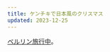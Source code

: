 ```yaml
---
title: ケンチキで日本風のクリスマス
updated: 2023-12-25
---
```


[ベルリン旅行中](https://sotaro.io/travel/2023-12-23-berlin)。
